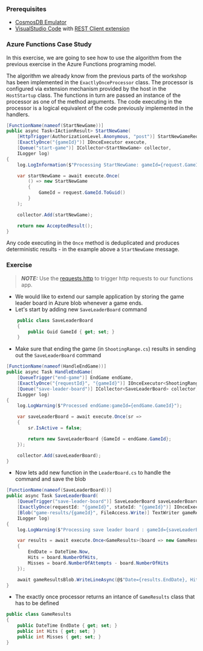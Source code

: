 ### Prerequisites

- [CosmosDB Emulator](https://learn.microsoft.com/en-us/azure/cosmos-db/how-to-develop-emulator?tabs=docker-linux%2Ccsharp&pivots=api-nosql#install-the-emulator)
- [VisualStudio Code](https://code.visualstudio.com/) with [REST Client extension](https://marketplace.visualstudio.com/items?itemName=humao.rest-client)

### Azure Functions Case Study

In this exercise, we are going to see how to use the algorithm from the previous exercise in the Azure Functions programing model.

The algorithm we already know from the previous parts of the workshop has been implemented in the `ExactlyOnceProcessor` class. The processor is configured via extension mechanism provided by the host in the `HostStartup` class. The functions in turn are passed an instance of the processor as one of the method arguments. The code executing in the processor is a logical equivalent of the code previously implemented in the handlers.

```csharp
[FunctionName(nameof(StartNewGame))]
public async Task<IActionResult> StartNewGame(
    [HttpTrigger(AuthorizationLevel.Anonymous, "post")] StartNewGameReques request,
    [ExactlyOnce("{gameId}")] IOnceExecutor execute,
    [Queue("start-game")] ICollector<StartNewGame> collector,
    ILogger log)
{
    log.LogInformation($"Processing StartNewGame: gameId={request.GameId}");

    var startNewGame = await execute.Once(
        () => new StartNewGame
        {
            GameId = request.GameId.ToGuid()
        }
    );

    collector.Add(startNewGame);

    return new AcceptedResult();
}
```

Any code executing in the `Once` method is deduplicated and produces deterministic results - in the example above a `StartNewGame` message.


### Exercise 


> **_NOTE:_** Use the [requests.http](./requests.http) to trigger http requests to our functions app.

* We would like to extend our sample application by storing the game leader board in Azure blob whenever a game ends.
* Let's start by adding new `SaveLeaderBoard` command
```csharp
    public class SaveLeaderBoard
    {
        public Guid GameId { get; set; }
    }
```
* Make sure that ending the game (in `ShootingRange.cs`) results in sending out the `SaveLeaderBoard` command
```csharp
[FunctionName(nameof(HandleEndGame))]
public async Task HandleEndGame(
    [QueueTrigger("end-game")] EndGame endGame,
    [ExactlyOnce("{requestId}", "{gameId}")] IOnceExecutor<ShootingRangeState> execute,
    [Queue("save-leader-board")] ICollector<SaveLeaderBoard> collector,
    ILogger log)
{
    log.LogWarning($"Processed endGame:gameId={endGame.GameId}");

    var saveLeaderBoard = await execute.Once(sr =>
    {
        sr.IsActive = false;

        return new SaveLeaderBoard {GameId = endGame.GameId};
    });

    collector.Add(saveLeaderBoard);
}
```
* Now lets add new function in the `LeaderBoard.cs` to handle the command and save the blob
```csharp
[FunctionName(nameof(SaveLeaderBoard))]
public async Task SaveLeaderBoard(
    [QueueTrigger("save-leader-board")] SaveLeaderBoard saveLeaderBoard,
    [ExactlyOnce(requestId: "{gameId}", stateId: "{gameId}")] IOnceExecutor<LeaderBoardState> execute,
    [Blob("game-results/{gameId}", FileAccess.Write)] TextWriter gameResultsBlob,
    ILogger log)
{
    log.LogWarning($"Processing save leader board : gameId={saveLeaderBoard.GameId}");

    var results = await execute.Once<GameResults>(board => new GameResults
    {
        EndDate = DateTime.Now,
        Hits = board.NumberOfHits,
        Misses = board.NumberOfAttempts - board.NumberOfHits
    });

    await gameResultsBlob.WriteLineAsync(@$"Date={results.EndDate}, Hits={results.Hits}, Misses={results.Misses}");
}
```
* The exactly once processor returns an intance of `GameResults` class that has to be defined
```csharp
public class GameResults
{
    public DateTime EndDate { get; set; }
    public int Hits { get; set; }
    public int Misses { get; set; }
}
```
